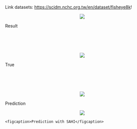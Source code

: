 Link datasets: https://scidm.nchc.org.tw/en/dataset/fisheye8k!

<p align="center">
    <img src="https://github.com/user-attachments/assets/38af8915-89d5-427e-a727-ef569992ee11" >
    <figcaption>Result</figcaption>
</p>

<br>
<br>
<br>

<p align="center">
    <img src="https://github.com/user-attachments/assets/a1e8c670-c7e7-462a-ad92-5857db0bddf2" >
    <figcaption>True</figcaption>
</p>

<br>
<br>
<br>

<p align="center">
    <img src="[https://github.com/user-attachments/assets/4bf1a3d5-7bfc-429f-8d30-e432ba4c2a28](https://github-production-user-asset-6210df.s3.amazonaws.com/125201131/358116928-4bf1a3d5-7bfc-429f-8d30-e432ba4c2a28.png?X-Amz-Algorithm=AWS4-HMAC-SHA256&X-Amz-Credential=AKIAVCODYLSA53PQK4ZA%2F20240815%2Fus-east-1%2Fs3%2Faws4_request&X-Amz-Date=20240815T041820Z&X-Amz-Expires=300&X-Amz-Signature=3646e76f7a8a1e3672c09d212784d5554cbc69a4f02090b245c6579c5c2641de&X-Amz-SignedHeaders=host&actor_id=125201131&key_id=0&repo_id=842064701)" >
    <figcaption>Prediction</figcaption>
</p>

<p align="center">
    <img src=https://github.com/user-attachments/assets/7b948f0c-d3cc-4a76-b081-6bbf8e61a663">

    <figcaption>Prediction with SAHI</figcaption>
</p>

